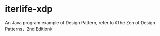# iterlife-xdp
An Java program example of Design Pattern, refer to 《The Zen of Design Patterns，2nd Edition》 
